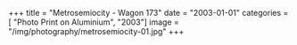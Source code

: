 +++
title = "Metrosemiocity - Wagon 173"
date = "2003-01-01"
categories = [ "Photo Print on Aluminium", "2003"]
image = "/img/photography/metrosemiocity-01.jpg"
+++

